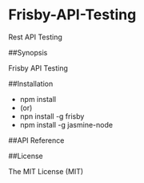 # Frisby-API-Testing
Rest API Testing

##Synopsis

Frisby API Testing

##Installation

* npm install
* (or)
* npn install -g frisby
* npm install -g jasmine-node

##API Reference

##License

The MIT License (MIT)